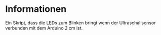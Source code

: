 # Informationen
Ein Skript, dass die LEDs zum Blinken bringt wenn der Ultraschallsensor verbunden mit dem Arduino 2 cm ist.
